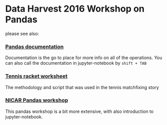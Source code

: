 # Data Harvest 2016 Workshop on Pandas

please see also:

### [Pandas documentation](http://pandas.pydata.org/pandas-docs/version/0.18.0/)
Documentation is the go to place for more info on all of the operations. You can also call the documentation in jupyter-notebook by `shift + TAB`

### [Tennis racket worksheet](https://github.com/BuzzFeedNews/2016-01-tennis-betting-analysis/blob/master/notebooks/tennis-analysis.ipynb)
The methodology and script that was used in the tennis matchfixing story

### [NICAR Pandas workshop](https://github.com/JoeGermuska/pandas-nicar-2016)
This pandas workshop is a bit more extensive, with also introduction to jupyter-notebook.

